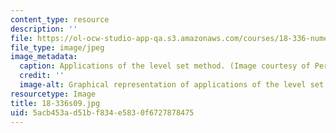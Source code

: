 ```yaml
---
content_type: resource
description: ''
file: https://ol-ocw-studio-app-qa.s3.amazonaws.com/courses/18-336-numerical-methods-for-partial-differential-equations-spring-2009/5acb453ad51bf834e5830f6727878475_18-336s09.jpg
file_type: image/jpeg
image_metadata:
  caption: Applications of the level set method. (Image courtesy of Per Olof Persson.)
  credit: ''
  image-alt: Graphical representation of applications of the level set method.
resourcetype: Image
title: 18-336s09.jpg
uid: 5acb453a-d51b-f834-e583-0f6727878475
---
```

